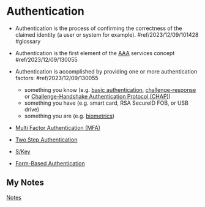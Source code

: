 # Authentication
- Authentication is the process of confirming the correctness of the claimed identity (a user or system for example). #ref/2023/12/09/101428 #glossary

- Authentication is the first element of the [AAA](aaa.md) services concept #ref/2023/12/09/130055
- Authentication is accomplished by providing one or more authentication factors: #ref/2023/12/09/130055
	- something you know (e.g. [basic authentication](basic-authentication.md), [challenge-response](challenge-response.md) or [Challenge-Handshake Authentication Protocol (CHAP)](challenge-handshake-authentication-protocol.md))
	- something you have (e.g. smart card, RSA SecureID FOB, or USB drive)
	- something you are (e.g. [biometrics](biometrics.md))

- [Multi Factor Authentication (MFA)](multi-factor-authentication.md)
- [Two Step Authentication](two-step-authentication.md)
- [S/Key](s-key.md)
- [Form-Based Authentication](form-based-authentication.md)
## My Notes
[Notes](mynotes/authentication-notes.md)
